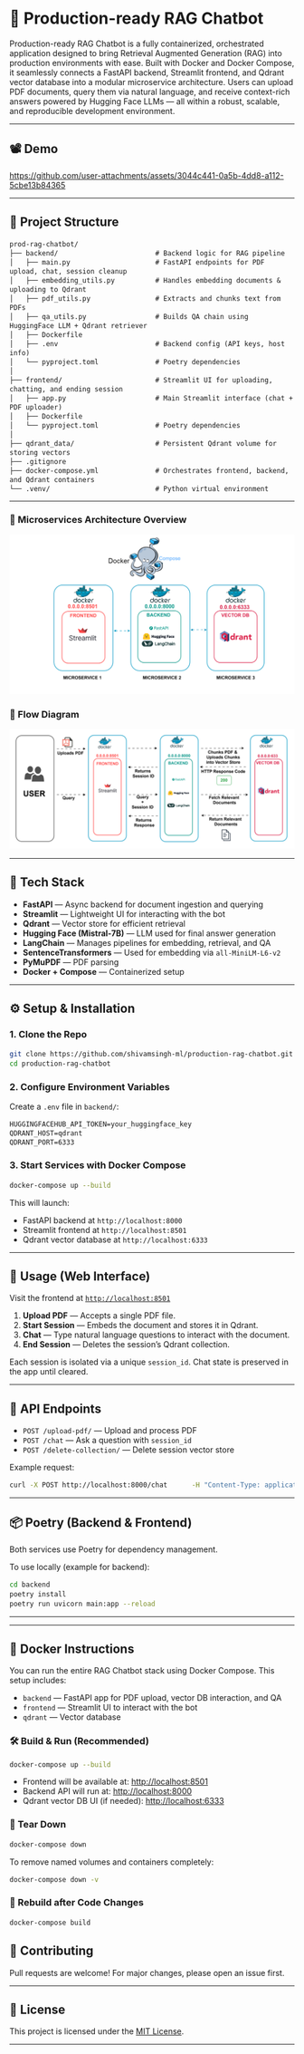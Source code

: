 # 🧠 Production-ready RAG Chatbot

Production-ready RAG Chatbot is a fully containerized, orchestrated application designed to bring Retrieval Augmented Generation (RAG) into production environments with ease. Built with Docker and Docker Compose, it seamlessly connects a FastAPI backend, Streamlit frontend, and Qdrant vector database into a modular microservice architecture. Users can upload PDF documents, query them via natural language, and receive context-rich answers powered by Hugging Face LLMs — all within a robust, scalable, and reproducible development environment.

---

## 📽 Demo

https://github.com/user-attachments/assets/3044c441-0a5b-4dd8-a112-5cbe13b84365

---

## 📁 Project Structure

```text
prod-rag-chatbot/
├── backend/                        # Backend logic for RAG pipeline
│   ├── main.py                     # FastAPI endpoints for PDF upload, chat, session cleanup
│   ├── embedding_utils.py          # Handles embedding documents & uploading to Qdrant
│   ├── pdf_utils.py                # Extracts and chunks text from PDFs
│   ├── qa_utils.py                 # Builds QA chain using HuggingFace LLM + Qdrant retriever
│   ├── Dockerfile
│   ├── .env                        # Backend config (API keys, host info)
│   └── pyproject.toml              # Poetry dependencies
│
├── frontend/                       # Streamlit UI for uploading, chatting, and ending session
│   ├── app.py                      # Main Streamlit interface (chat + PDF uploader)
│   ├── Dockerfile
│   └── pyproject.toml              # Poetry dependencies
│
├── qdrant_data/                    # Persistent Qdrant volume for storing vectors
├── .gitignore
├── docker-compose.yml              # Orchestrates frontend, backend, and Qdrant containers
└── .venv/                          # Python virtual environment
```

---

### 🧱 Microservices Architecture Overview
![Architecture](assets/Architecture.drawio.svg)

### 🔄 Flow Diagram
![Flow](assets/Flow_Diagram.drawio.svg)

---

## 🧰 Tech Stack

- **FastAPI** — Async backend for document ingestion and querying
- **Streamlit** — Lightweight UI for interacting with the bot
- **Qdrant** — Vector store for efficient retrieval
- **Hugging Face (Mistral-7B)** — LLM used for final answer generation
- **LangChain** — Manages pipelines for embedding, retrieval, and QA
- **SentenceTransformers** — Used for embedding via `all-MiniLM-L6-v2`
- **PyMuPDF** — PDF parsing
- **Docker + Compose** — Containerized setup

---

## ⚙️ Setup & Installation

### 1. Clone the Repo

```bash
git clone https://github.com/shivamsingh-ml/production-rag-chatbot.git
cd production-rag-chatbot
```

### 2. Configure Environment Variables

Create a `.env` file in `backend/`:

```env
HUGGINGFACEHUB_API_TOKEN=your_huggingface_key
QDRANT_HOST=qdrant
QDRANT_PORT=6333
```

### 3. Start Services with Docker Compose

```bash
docker-compose up --build
```

This will launch:
- FastAPI backend at `http://localhost:8000`
- Streamlit frontend at `http://localhost:8501`
- Qdrant vector database at `http://localhost:6333`

---

## 🚀 Usage (Web Interface)

Visit the frontend at [`http://localhost:8501`](http://localhost:8501)

1. **Upload PDF** — Accepts a single PDF file.
2. **Start Session** — Embeds the document and stores it in Qdrant.
3. **Chat** — Type natural language questions to interact with the document.
4. **End Session** — Deletes the session’s Qdrant collection.

Each session is isolated via a unique `session_id`. Chat state is preserved in the app until cleared.

---

## 🧪 API Endpoints

- `POST /upload-pdf/` — Upload and process PDF
- `POST /chat` — Ask a question with `session_id`
- `POST /delete-collection/` — Delete session vector store

Example request:

```bash
curl -X POST http://localhost:8000/chat      -H "Content-Type: application/json"      -d '{"query": "Summarize the document", "session_id": "abc-123"}'
```

---

## 📦 Poetry (Backend & Frontend)

Both services use Poetry for dependency management.

To use locally (example for backend):

```bash
cd backend
poetry install
poetry run uvicorn main:app --reload
```

---


---

## 🐳 Docker Instructions

You can run the entire RAG Chatbot stack using Docker Compose. This setup includes:

- `backend` — FastAPI app for PDF upload, vector DB interaction, and QA
- `frontend` — Streamlit UI to interact with the bot
- `qdrant` — Vector database

### 🛠️ Build & Run (Recommended)

```bash
docker-compose up --build
```

- Frontend will be available at: [http://localhost:8501](http://localhost:8501)
- Backend API will run at: [http://localhost:8000](http://localhost:8000)
- Qdrant vector DB UI (if needed): [http://localhost:6333](http://localhost:6333)

### 🧼 Tear Down

```bash
docker-compose down
```

To remove named volumes and containers completely:

```bash
docker-compose down -v
```

### 🔄 Rebuild after Code Changes

```bash
docker-compose build
```


## 🤝 Contributing

Pull requests are welcome! For major changes, please open an issue first.

---

## 📄 License

This project is licensed under the [MIT License](LICENSE).

---


